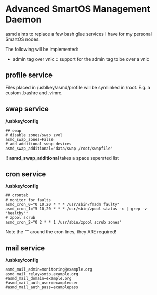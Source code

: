 # Advanced SmartOS Management Daemon
asmd aims to replace a few bash glue services 
 I have for my personal SmartOS nodes.

The following will be implemented:

* admin tag over vnic :: support for the admin tag to be over a vnic

## profile service
Files placed in /usblkey/asmd/profile will be symlinked in 
 /root. E.g. a custom .bashrc and .vimrc.

## swap service
**/usbkey/config**
```
## swap
# disable zones/swap zvol
asmd_swap_zones=False
# add additional swap devices
asmd_swap_additional="data/swap /root/swapfile"
```

!! **asmd_swap_additional** takes a space seperated list

## cron service
**/usbkey/config**
```
## crontab
# monitor for faults
asmd_cron_0="0 10,20 * * * /usr/sbin/fmadm faulty"
asmd_cron_1="5 10,20 * * * /usr/sbin/zpool status -x | grep -v 'healthy'"
# zpool scrub
asmd_cron_2="0 2 * * 1 /usr/sbin/zpool scrub zones"
```

Note the "" around the cron lines, they ARE required!

## mail service
**/usbkey/config**
```
asmd_mail_admin=monitoring@example.org
asmd_mail_relay=smtp.example.org
#asmd_mail_domain=example.org
#asmd_mail_auth_user=exampleuser
#asmd_mail_auth_pass=examplepass
```
